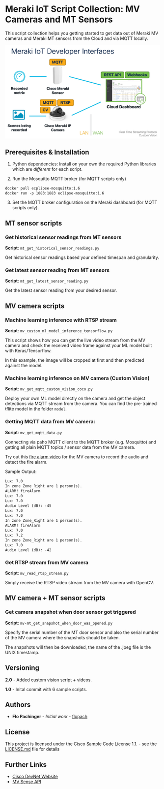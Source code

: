 # Meraki IoT Script Collection: MV Cameras and MT Sensors

This script collection helps you getting started to get data out of Meraki MV cameras and Meraki MT sensors from the Cloud and via MQTT locally.

![](images/meraki-iot-dev-interfaces.jpg)

## Prerequisites & Installation

1. Python dependencies: Install on your own the required Python libraries which are *different* for each script.

2. Run the Mosquitto MQTT broker (for MQTT scripts only)

```
docker pull ecplipse-mosquitto:1.6
docker run -p 1883:1883 eclipse-mosquitto:1.6
```

3. Set the MQTT broker configuration on the Meraki dashboard (for MQTT scripts only).

## MT sensor scripts

### Get historical sensor readings from MT sensors

**Script**: `mt_get_historical_sensor_readings.py`

Get historical sensor readings based your defined timespan and granularity.

### Get latest sensor reading from MT sensors

**Script**: `mt_get_latest_sensor_reading.py`

Get the latest sensor reading from your desired sensor.

## MV camera scripts

### Machine learning inference with RTSP stream

**Script**: `mv_custom_ml_model_inference_tensorflow.py`

This script shows how you can get the live video stream from the MV camera and check the received video frame against your ML model built with Keras/Tensorflow.

In this example, the image will be cropped at first and then predicted against the model.

### Machine learning inference on MV camera (Custom Vision)

**Script**: `mv_get_mqtt_custom_vision_coco.py`

Deploy your own ML model directly on the camera and get the object detections via MQTT stream from the camera. You can find the pre-trained tflite model in the folder `model`.

### Getting MQTT data from MV camera:
 
**Script**: `mv_get_mqtt_data.py`

Connecting via paho MQTT client to the MQTT broker (e.g. Mosquitto) and getting all plain MQTT topics / sensor data from the MV camera.

Try out this [fire alarm video](https://www.youtube.com/watch?v=2yMfNQPE1mE) for the MV camera to record the audio and detect the fire alarm.

Sample Output:

```
Lux: 7.0
In zone Zone_Right are 1 person(s).
ALARM! fireAlarm
Lux: 7.0
Lux: 7.0
Audio Level (dB): -45
Lux: 7.0
Lux: 7.0
In zone Zone_Right are 1 person(s).
ALARM! fireAlarm
Lux: 7.0
Lux: 7.2
In zone Zone_Right are 1 person(s).
Lux: 7.0
Audio Level (dB): -42
```

### Get RTSP stream from MV camera

**Script**: `mv_read_rtsp_stream.py`

Simply receive the RTSP video stream from the MV camera with OpenCV.

## MV camera + MT sensor scripts

### Get camera snapshot when door sensor got triggered

**Script**: `mv-mt_get_snapshot_when_door_was_opened.py`

Specify the serial number of the MT door sensor and also the serial number of the MV camera where the snapshots should be taken.

The snapshots will then be downloaded, the name of the .jpeg file is the UNIX timestamp.

## Versioning

**2.0** - Added custom vision script + videos.

**1.0** - Inital commit with 6 sample scripts.

## Authors

* **Flo Pachinger** - *Initial work* - [flopach](https://github.com/flopach)

## License

This project is licensed under the Cisco Sample Code License 1.1. - see the [LICENSE.md](LICENSE.md) file for details

## Further Links

* [Cisco DevNet Website](https://developer.cisco.com)
* [MV Sense API](https://developer.cisco.com/meraki/mv-sense/#!overview)